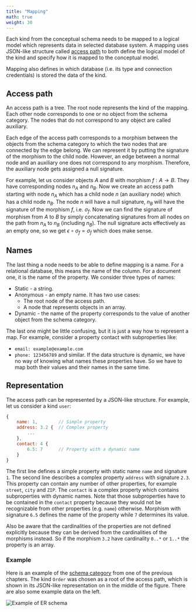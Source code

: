 ```yaml
---
title: "Mapping"
math: true
weight: 30
---
```


Each kind from the conceptual schema needs to be mapped to a logical model which represents data in selected database system. A mapping uses JSON-like structure called [access path](#access-path) to both define the logical model of the kind and specify how it is mapped to the conceptual model.

Mapping also defines in which database (i.e. its type and connection credentials) is stored the data of the kind.

## Access path

An access path is a tree. The root node represents the kind of the mapping. Each other node corresponds to one or no object from the schema category. The nodes that do not correspond to any object are called auxiliary.

Each edge of the access path corresponds to a morphism between the objects from the schema category to which the two nodes that are connected by the edge belong. We can represent it by putting the signature of the morphism to the child node. However, an edge between a normal node and an auxiliary one does not correspond to any morphism. Therefore, the auxiliary node gets assigned a null signature.

For example, let us consider objects $A$ and $B$ with morphism $f: A \rightarrow B$. They have corresponding nodes $n_A$ and $n_B$. Now we create an access path starting with node $n_A$ which has a child node $n$ (an auxiliary node) which has a child node $n_B$. The node $n$ will have a null signature, $n_B$ will have the signature of the morphism $f$, i.e. $\sigma_f$. Now we can find the signature of morphism from $A$ to $B$ by simply concatenating signatures from all nodes on the path from $n_A$ to $n_B$ (including $n_B$). The null signature acts effectively as an empty one, so we get $\epsilon \circ \sigma_f = \sigma_f$ which does make sense.

## Names

The last thing a node needs to be able to define mapping is a name. For a relational database, this means the name of the column. For a document one, it is the name of the property. We consider three types of names:
- Static - a string.
- Anonymous - an empty name. It has two use cases:
    - The root node of the access path.
    - A node that represents objects in an array.
- Dynamic - the name of the property corresponds to the value of another object from the schema category.

The last one might be little confusing, but it is just a way how to represent a map. For example, consider a property contact with subproperties like:
- `email: example@example.com`
- `phone: 123456789`
and similar. If the data structure is dynamic, we have no way of knowing what names these properties have. So we have to map both their values and their names in the same time.

## Representation

The access path can be represented by a JSON-like structure. For example, let us consider a kind `user`:
```js
{
    name: 1,        // Simple property
    address: 3.2 {  // Complex property
        ...
    },
    contact: 4 {
        6.5: 7      // Property with a dynamic name
    }
}
```
The first line defines a simple property with static name `name` and signature `1`. The second line describes a complex property `address` with signature `2.3`. This property can contain any number of other properties, for example `street`, `city` and `ZIP`. The `contact` is a complex property which contains subproperties with dynamic names. Note that those subproperties have to be contained in the `contact` property because they would not be recognizable from other properties (e.g. `name`) otherwise. Morphism with signature `6.5` defines the name of the property while `7` determines its value.

Also be aware that the cardinalities of the properties are not defined explicitly because they can be derived from the cardinalities of the morphisms instead. So if the morphism `3.2` have cardinality `0..*` or `1..*` the property is an array.

### Example

Here is an example of the [schema category](schema-category.md#example) from one of the previous chapters. The kind `Order` was chosen as a root of the access path, which is shown in its JSON-like representation on in the middle of the figure. There are also some example data on the left.

![Example of ER schema](/img/example-path.png)